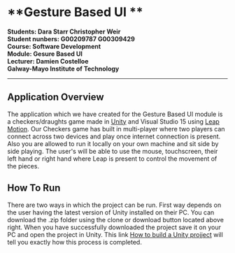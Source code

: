 **Gesture Based UI **
===================

**Students: Dara Starr Christopher Weir**<br>
**Student nunbers: G00209787 G00309429**<br>
**Course: Software Development**<br>
**Module: Gesure Based UI**<br>
**Lecturer: Damien Costelloe**<br>
**Galway-Mayo Institute of Technology**
****


Application  Overview
-------------
The application which we have created for the Gesture Based UI module is a checkers/draughts game made in [Unity](https://unity3d.com/) and Visual Studio 15 using [Leap Motion](https://www.leapmotion.com/). Our Checkers game has built in multi-player where two players can connect across two devices and play once internet connection is present. Also you are allowed to run it locally on your own machine and sit side by side playing. The user's will be able to use the mouse, touchscreen, their left hand or right hand where Leap is present to control the movement of the pieces.

How To Run
-------------
There are two ways in which the project can be run. First way depends on the user having the latest version of Unity installed on their PC. You can download the .zip folder using the clone or download button located above right. When you have successfully downloaded the project save it on your PC and open the project in Unity. This link [How to build a Unity projject](https://docs.unity3d.com/Manual/PublishingBuilds.html) will tell you exactly how this process is completed.  
